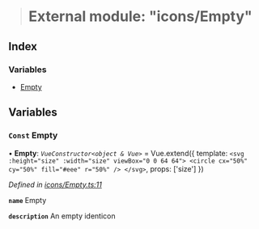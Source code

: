 > # External module: "icons/Empty"

## Index

### Variables

* [Empty](_icons_empty_.md#const-empty)

## Variables

### `Const` Empty

• **Empty**: *`VueConstructor<object & Vue>`* =  Vue.extend({
  template: `
    <svg :height="size" :width="size" viewBox="0 0 64 64">
      <circle cx="50%" cy="50%" fill="#eee" r="50%" />
    </svg>
  `,
  props: ['size']
})

*Defined in [icons/Empty.ts:11](https://github.com/polkadot-js/ui/blob/192f441/packages/vue-identicon/src/icons/Empty.ts#L11)*

**`name`** Empty

**`description`** An empty identicon